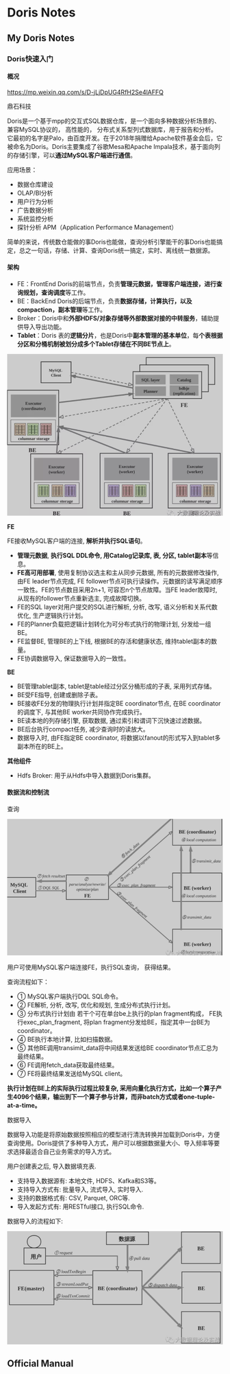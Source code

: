 # Doris Notes

## My Doris Notes

### Doris快速入门

#### 概况

https://mp.weixin.qq.com/s/D-jLjDpUG4RfH2Se4lAFFQ

鼎石科技

Doris是一个基于mpp的交互式SQL数据仓库，是一个面向多种数据分析场景的、 兼容MySQL协议的， 高性能的， 分布式关系型列式数据库，用于报告和分析。它最初的名字是Palo，由百度开发。在于2018年捐赠给Apache软件基金会后，它被命名为Doris。Doris主要集成了谷歌Mesa和Apache Impala技术，基于面向列的存储引擎，可以**通过MySQL客户端进行通信**。

应用场景：

- 数据仓库建设
- OLAP/BI分析
- 用户行为分析
- 广告数据分析
- 系统监控分析
- 探针分析 APM（Application Performance Management）

简单的来说，传统数仓能做的事Doris也能做，查询分析引擎能干的事Doris也能搞定，总之一句话，存储、计算、查询Doris统一搞定，实时、离线统一数据源。

#### 架构

- FE：FrontEnd Doris的前端节点，负责**管理元数据，管理客户端连接，进行查询规划，查询调度**等工作。
- BE：BackEnd Doris的后端节点，负责**数据存储，计算执行，以及compaction，副本管理**等工作。
- Broker：Doris中和**外部HDFS/对象存储等外部数据对接的中转服务**，辅助提供导入导出功能。
- **Tablet**：Doris 表的**逻辑分片**，也是Doris中**副本管理的基本单位**，每**个表根据分区和分桶机制被划分成多个Tablet存储在不同BE节点上**。

**![image-20211114230245464](_images/DorisNotes.assets/image-20211114230245464.png)**

**FE**

FE接收MySQL客户端的连接, **解析并执行SQL语句**。

- **管理元数据**, **执行SQL DDL命令, 用Catalog记录库, 表, 分区, tablet副本**等信息。
- **FE高可用部署**, 使用复制协议选主和主从同步元数据, 所有的元数据修改操作, 由FE leader节点完成, FE follower节点可执行读操作。元数据的读写满足顺序一致性。FE的节点数目采用2n+1, 可容忍n个节点故障。当FE leader故障时, 从现有的follower节点重新选主, 完成故障切换。
- FE的SQL layer对用户提交的SQL进行解析, 分析, 改写, 语义分析和关系代数优化, 生产逻辑执行计划。
- FE的Planner负载把逻辑计划转化为可分布式执行的物理计划, 分发给一组BE。
- FE监督BE, 管理BE的上下线, 根据BE的存活和健康状态, 维持tablet副本的数量。
- FE协调数据导入, 保证数据导入的一致性。

**BE**

- BE管理tablet副本, tablet是table经过分区分桶形成的子表, 采用列式存储。
- BE受FE指导, 创建或删除子表。
- BE接收FE分发的物理执行计划并指定BE coordinator节点, 在BE coordinator的调度下, 与其他BE worker共同协作完成执行。
- BE读本地的列存储引擎, 获取数据, 通过索引和谓词下沉快速过滤数据。
- BE后台执行compact任务, 减少查询时的读放大。
- 数据导入时, 由FE指定BE coordinator, 将数据以fanout的形式写入到tablet多副本所在的BE上。

**其他组件**

- Hdfs Broker: 用于从Hdfs中导入数据到Doris集群。

#### 数据流和控制流

查询

![image-20211114232038315](_images/DorisNotes.assets/image-20211114232038315.png)

用户可使用MySQL客户端连接FE，执行SQL查询， 获得结果。

查询流程如下：

- ① MySQL客户端执行DQL SQL命令。
- ② FE解析, 分析, 改写, 优化和规划, 生成分布式执行计划。
- ③ 分布式执行计划由 若干个可在单台be上执行的plan fragment构成， FE执行exec_plan_fragment, 将plan fragment分发给BE，指定其中一台BE为coordinator。
- ④ BE执行本地计算, 比如扫描数据。
- ⑤ 其他BE调用transimit_data将中间结果发送给BE coordinator节点汇总为最终结果。
- ⑥ FE调用fetch_data获取最终结果。
- ⑦ FE将最终结果发送给MySQL client。

**执行计划在BE上的实际执行过程比较复杂, 采用向量化执行方式，比如一个算子产生4096个结果，输出到下一个算子参与计算，而非batch方式或者one-tuple-at-a-time。**



数据导入

数据导入功能是将原始数据按照相应的模型进行清洗转换并加载到Doris中，方便查询使用。Doris提供了多种导入方式，用户可以根据数据量大小、导入频率等要求选择最适合自己业务需求的导入方式。

用户创建表之后, 导入数据填充表.

- 支持导入数据源有: 本地文件, HDFS、Kafka和S3等。
- 支持导入方式有: 批量导入, 流式导入, 实时导入.
- 支持的数据格式有: CSV, Parquet, ORC等.
- 导入发起方式有: 用RESTful接口, 执行SQL命令.



数据导入的流程如下:

![image-20211114232311452](_images/DorisNotes.assets/image-20211114232311452.png)

















## Official Manual



